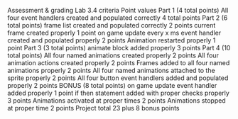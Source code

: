 Assessment & grading
Lab 3.4 criteria
Point values
Part 1
(4 total points)
All four event handlers created and populated correctly
4 total points
Part 2 
(6 total points)
frame list created and populated correctly
2 points
current frame created properly
1 point
on game update every x ms event handler created and populated properly
2 points
Animation restarted properly
1 point
Part 3
(3 total points)
animate block added properly
3 points
Part 4
(10 total points)
All four named animations created properly
2 points
All four animation actions created properly
2 points
Frames added to all four named animations properly
2 points
All four named animations attached to the sprite properly
2 points
All four button event handlers added and populated properly
2 points
BONUS
(8 total points)
on game update event handler added properly
1 point
if then statement added with proper checks properly
3 points
Animations activated at proper times
2 points
Animations stopped at proper time
2 points
Project total
23 plus
8 bonus points
